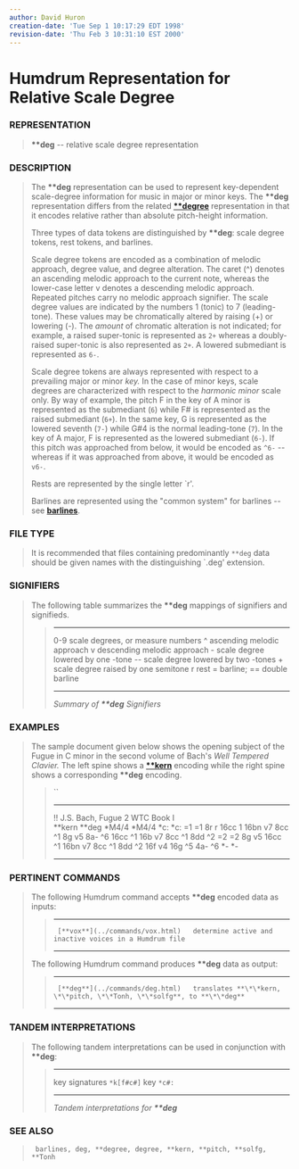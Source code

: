 ```yaml
---
author: David Huron
creation-date: 'Tue Sep 1 10:17:29 EDT 1998'
revision-date: 'Thu Feb 3 10:31:10 EST 2000'
---
```



Humdrum Representation for Relative Scale Degree
================================================

### REPRESENTATION

> **\*\*deg** \-- relative scale degree representation

### DESCRIPTION

> The **\*\*deg** representation can be used to represent key-dependent
> scale-degree information for music in major or minor keys. The
> **\*\*deg** representation differs from the related
> [**\*\*degree**](degree.rep.html) representation in that it encodes
> relative rather than absolute pitch-height information.
>
> Three types of data tokens are distinguished by **\*\*deg**: scale
> degree tokens, rest tokens, and barlines.
>
> Scale degree tokens are encoded as a combination of melodic approach,
> degree value, and degree alteration. The caret (\^) denotes an
> ascending melodic approach to the current note, whereas the lower-case
> letter v denotes a descending melodic approach. Repeated pitches carry
> no melodic approach signifier. The scale degree values are indicated
> by the numbers 1 (tonic) to 7 (leading-tone). These values may be
> chromatically altered by raising (+) or lowering (-). The *amount* of
> chromatic alteration is not indicated; for example, a raised
> super-tonic is represented as `2+` whereas a doubly-raised super-tonic
> is also represented as `2+`. A lowered submediant is represented as
> `6-`.
>
> Scale degree tokens are always represented with respect to a
> prevailing major or minor *key.* In the case of minor keys, scale
> degrees are characterized with respect to the *harmonic minor* scale
> only. By way of example, the pitch F in the key of A minor is
> represented as the submediant (`6`) while F\# is represented as the
> raised submediant (`6+`). In the same key, G is represented as the
> lowered seventh (`7-`) while G\#4 is the normal leading-tone (`7`). In
> the key of A major, F is represented as the lowered submediant (`6-`).
> If this pitch was approached from below, it would be encoded as `^6-`
> \-- whereas if it was approached from above, it would be encoded as
> `v6-`.
>
> Rests are represented by the single letter \`r\'.
>
> Barlines are represented using the \"common system\" for barlines \--
> see [**barlines**](barlines.rep.html).

### FILE TYPE

> It is recommended that files containing predominantly `**deg` data
> should be given names with the distinguishing \`.deg\' extension.

### SIGNIFIERS

> The following table summarizes the **\*\*deg** mappings of signifiers
> and signifieds.
>
> >   ----- -------------------------------------
> >   0-9   scale degrees, or measure numbers
> >   \^    ascending melodic approach
> >   v     descending melodic approach
> >   \-    scale degree lowered by one -tone
> >   \--   scale degree lowered by two -tones
> >   \+    scale degree raised by one semitone
> >   r     rest
> >   =     barline; == double barline
> >   ----- -------------------------------------
> >
> > *Summary of **\*\*deg** Signifiers*

### EXAMPLES

> The sample document given below shows the opening subject of the Fugue
> in C minor in the second volume of Bach\'s *Well Tempered Clavier.*
> The left spine shows a [**\*\*kern**](kern.rep.html) encoding while
> the right spine shows a corresponding **\*\*deg** encoding.
>
> > ``
> >
> >   ---------------------------------- ---------
> >   !! J.S. Bach, Fugue 2 WTC Book I   
> >   \*\*kern                           \*\*deg
> >   \*M4/4                             \*M4/4
> >   \*c:                               \*c:
> >   =1                                 =1
> >   8r                                 r
> >   16cc                               1
> >   16bn                               v7
> >   8cc                                \^1
> >   8g                                 v5
> >   8a-                                \^6
> >   16cc                               \^1
> >   16b                                v7
> >   8cc                                \^1
> >   8dd                                \^2
> >   =2                                 =2
> >   8g                                 v5
> >   16cc                               \^1
> >   16bn                               v7
> >   8cc                                \^1
> >   8dd                                \^2
> >   16f                                v4
> >   16g                                \^5
> >   4a-                                \^6
> >   \*-                                \*-
> >   ---------------------------------- ---------
> >
### PERTINENT COMMANDS

> The following Humdrum command accepts **\*\*deg** encoded data as
> inputs:
>
> >   -- --------------------------------- --------------------------------------------------------
> >                                        
> >      [**vox**](../commands/vox.html)   determine active and inactive voices in a Humdrum file
> >                                        
> >   -- --------------------------------- --------------------------------------------------------
> >
> The following Humdrum command produces **\*\*deg** data as output:
>
> >   -- --------------------------------- -------------------------------------------------------------------------
> >                                        
> >      [**deg**](../commands/deg.html)   translates **\*\*kern, \*\*pitch, \*\*Tonh, \*\*solfg**, to **\*\*deg**
> >   -- --------------------------------- -------------------------------------------------------------------------
> >
### TANDEM INTERPRETATIONS

> The following tandem interpretations can be used in conjunction with
> **\*\*deg**:
>
> >   ---------------- ------------
> >   key signatures   `*k[f#c#]`
> >   key              `*c#:`
> >   ---------------- ------------
> >
> > *Tandem interpretations for **\*\*deg***

### SEE ALSO

> ` barlines, deg, **degree, degree, **kern, **pitch, **solfg, **Tonh`

